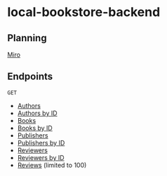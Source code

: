 # local-bookstore-backend

## Planning
[Miro](https://miro.com/app/board/uXjVODSCa-M=/?invite_link_id=131563871438)

## Endpoints
`GET`

- [Authors](https://bilbos-books-sept-jams.herokuapp.com/api/v1/authors)
- [Authors by ID](https://bilbos-books-sept-jams.herokuapp.com/api/v1/authors/1)
- [Books](https://bilbos-books-sept-jams.herokuapp.com/api/v1/books)
- [Books by ID](https://bilbos-books-sept-jams.herokuapp.com/api/v1/books/1)
- [Publishers ](https://bilbos-books-sept-jams.herokuapp.com/api/v1/publishers)
- [Publishers by ID](https://bilbos-books-sept-jams.herokuapp.com/api/v1/publishers/1)
- [Reviewers](https://bilbos-books-sept-jams.herokuapp.com/api/v1/reviewers)
- [Reviewers by ID](https://bilbos-books-sept-jams.herokuapp.com/api/v1/reviewers/1)
- [Reviews](https://bilbos-books-sept-jams.herokuapp.com/api/v1/reviews) (limited to 100)
